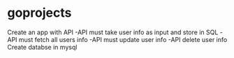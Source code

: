 # goprojects
Create an app with API
  -API must take user info as input and store in SQL 
  -API must fetch all users info
  -API must update user info
  -API delete user info
 Create databse in mysql
